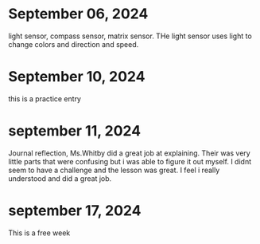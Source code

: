 # September 06, 2024
light sensor, compass sensor, matrix sensor. THe light sensor uses light to change colors and direction and speed.
# September 10, 2024 
this is a practice entry
# september 11, 2024 
Journal reflection, Ms.Whitby did a great job at explaining. Their was very little parts that were confusing but i was able to figure it out myself. I didnt seem to have a challenge and the lesson was great. I feel i really understood and did a great job.
# september 17, 2024 
This is a free week

